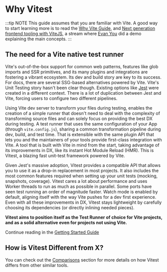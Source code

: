 # Why Vitest

:::tip NOTE
This guide assumes that you are familiar with Vite. A good way to start learning more is to read the [Why Vite Guide](https://vitejs.dev/guide/why.html), and [Next generation frontend tooling with ViteJS](https://www.youtube.com/watch?v=UJypSr8IhKY), a stream where [Evan You](https://twitter.com/youyuxi) did a demo explaining the main concepts.
:::

## The need for a Vite native test runner

Vite's out-of-the-box support for common web patterns, features like glob imports and SSR primitives, and its many plugins and integrations are fostering a vibrant ecosystem. Its dev and build story are key to its success. For docs, there are several SSG-based alternatives powered by Vite. Vite's Unit Testing story hasn't been clear though. Existing options like [Jest](https://jestjs.io/) were created in a different context. There is a lot of duplication between Jest and Vite, forcing users to configure two different pipelines.

Using Vite dev server to transform your files during testing, enables the creation of a simple runner that doesn't need to deal with the complexity of transforming source files and can solely focus on providing the best DX during testing. A test runner that uses the same configuration of your App (through `vite.config.js`), sharing a common transformation pipeline during dev, build, and test time. That is extensible with the same plugin API that lets you and the maintainers of your tools provide first-class integration with Vite. A tool that is built with Vite in mind from the start, taking advantage of its improvements in DX, like its instant Hot Module Reload (HMR). This is Vitest, a blazing fast unit-test framework powered by Vite.

Given Jest's massive adoption, Vitest provides a compatible API that allows you to use it as a drop-in replacement in most projects. It also includes the most common features required when setting up your unit tests (mocking, snapshots, coverage). Vitest cares a lot about performance and uses Worker threads to run as much as possible in parallel. Some ports have seen test running an order of magnitude faster. Watch mode is enabled by default, aligning itself with the way Vite pushes for a dev first experience. Even with all these improvements in DX, Vitest stays lightweight by carefully choosing its dependencies (or directly inlining needed pieces).

**Vitest aims to position itself as the Test Runner of choice for Vite projects, and as a solid alternative even for projects not using Vite.**

Continue reading in the [Getting Started Guide](./index)

## How is Vitest Different from X?

You can check out the [Comparisons](./comparisons) section for more details on how Vitest differs from other similar tools.
